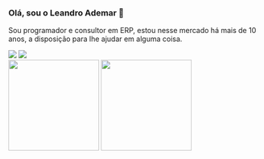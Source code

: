 ### Olá, sou o Leandro Ademar 👋

Sou programador e consultor em ERP, estou nesse mercado há mais de 10 anos, a disposição para lhe ajudar em alguma coisa.

<div>
  <a href="https://twitter.com/leandroademar" target="_blank"><img src="https://img.icons8.com/color/48/000000/twitter--v2.png"/></a>
  <a href="https://www.linkedin.com/in/leandroademar/" target="_blank"><img src="https://img.icons8.com/fluency/48/000000/linkedin.png"/></a>
</div>

<div>
  <img height="180em" src="https://github-readme-stats.vercel.app/api?username=leandroademar&show_icons=true&theme=algolia&include_all_commits=true&count_private=true"/>
  <img height="180em" src="https://github-readme-stats.vercel.app/api/top-langs/?username=leandroademar&layout=compact&langs_count=6&theme=algolia&count_private=true&include_all_commits=true"/>
</div>




